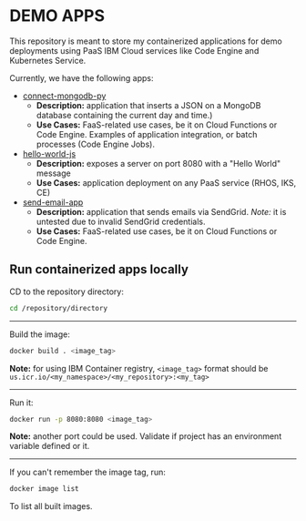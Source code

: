 # DEMO APPS

This repository is meant to store my containerized applications for demo deployments using PaaS IBM Cloud services like Code Engine and Kubernetes Service. 

Currently, we have the following apps:

- [connect-mongodb-py](./connect-mongodb-py)
  - **Description:** application that inserts a JSON on a MongoDB database containing the current day and time.)
  - **Use Cases:** FaaS-related use cases, be it on Cloud Functions or Code Engine. Examples of application integration, or batch processes (Code Engine Jobs).
- [hello-world-js](./hello-world-js/)
  - **Description:** exposes a server on port 8080 with a "Hello World" message
  - **Use Cases:** application deployment on any PaaS service (RHOS, IKS, CE)
- [send-email-app](./send-email-app)
  - **Description:** application that sends emails via SendGrid. *Note:* it is untested due to invalid SendGrid credentials.
  - **Use Cases:** FaaS-related use cases, be it on Cloud Functions or Code Engine.

## Run containerized apps locally

CD to the repository directory:

```bash
cd /repository/directory
```

- - - 

Build the image:

```bash
docker build . <image_tag>
```

**Note:** for using IBM Container registry, `<image_tag>` format should be `us.icr.io/<my_namespace>/<my_repository>:<my_tag>`

- - - 

Run it:

```bash
docker run -p 8080:8080 <image_tag>
```

**Note:** another port could be used. Validate if project has an environment variable defined or it.

- - - 

If you can't remember the image tag, run:

```bash
docker image list
```

To list all built images.
